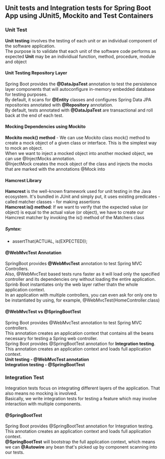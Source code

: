 ## Unit tests and Integration tests for Spring Boot App using JUnit5, Mockito and Test Containers

### Unit Test
**Unit testing** involves the testing of each unit or an individual component of the software application. <br/>
The purpose is to validate that each unit of the software code performs as expected **Unit** may be an individiual function, method, procedure, module and object <br/>

#### Unit Testing Repository Layer
Spring Boot provides the **@DataJpaTest** annotation to test the persistence layer components that will autoconfigure in-memory embedded database for testing purposes. <br/>
By default, it scans for **@Entity** classes and configures Spring Data JPA repositories annotated with **@Repository** annotation. <br/>
By default, tests annotated with **@DataJpaTest** are transactional and roll back at the end of each test. <br/>

#### Mocking Dependencies using Mockito
**Mockito mock() method** - We can use Mockito class mock() method to create a mock object of a given class or interface. This is the simplest way to mock an object. <br/>
When we want to inject a mocked object into another mocked object, we can use @InjectMocks annotation. <br/>
@InjectMock creates the mock object of the class and injects the mocks that are marked with the annotations @Mock into

#### Hamcrest Library
**Hamcrest** is the well-known framework used for unit testing in the Java ecosystem. It's bundled in JUnit and simply put, it uses existing predicates - called matcher classes - for making assertions <br/>
**Hamcrest is() method**: If we want to verify that the expected value (or object) is equal to the actual value (or object), we have to create our Hamcrest matcher by invoking the is() method of the Matchers class
##### Syntax:
- assertThat(ACTUAL, is(EXPECTED));

#### @WebMvcTest Annotation
SpringBoot provides **@WebMvcTest** annotation to test Spring MVC Controllers. <br/>
Also, @WebMvcTest based tests runs faster as it will load only the specified controller and its dependencies ony without loading the entire application. <br/>
Sprinb Boot instantiates only the web layer rather thatn the whole application context. <br/>
In an application with multiple controllers, you can even ask for only one to be instantiated by using, for example, @WebMvcTest(HomeController.class)

#### @WebMvcTest vs @SpringBootTest
Spring Boot provides @WebMvcTest annotation to test Spring MVC controllers. <br/>
This annotation creates an application context that contains all the beans necessary for testing a Spring web controller.
<br/>
Spring Boot provides @SpringBootTest annotation for **Integration testing**. <br/>
This annotation creates an application context and loads full application context.
<br/>
**Unit testing - @WebMvcTest annotation** <br/>
**Integration testing - @SpringBootTest**

### Integration Test
Integration tests focus on integrating different layers of the application. That also means no mocking is involved. <br/>
Basically, we write integration tests for testing a feature which may involve interaction with multiple components. <br/>

#### @SpringBootTest
Spring Boot provides @SpringBootTest annotation for Integration testing. This annotation creates an application context and loads full application context. <br/>
**@SpringBootTest** will bootstrap the full application context, which means we can **@Autowire** any bean that's picked up by component scanning into our tests.
